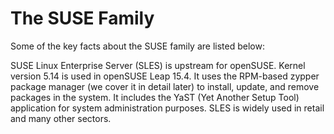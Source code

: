 # The SUSE Family

Some of the key facts about the SUSE family are listed below:

SUSE Linux Enterprise Server (SLES) is upstream for openSUSE.
Kernel version 5.14 is used in openSUSE Leap 15.4.
It uses the RPM-based zypper package manager (we cover it in detail later) to install, update, and remove packages in the system.
It includes the YaST (Yet Another Setup Tool) application for system administration purposes.
SLES is widely used in retail and many other sectors.